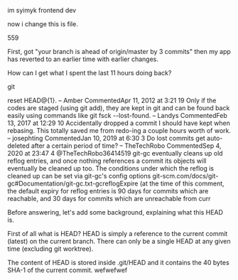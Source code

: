 im syimyk frontend dev


now i change this is file.


559

First, got "your branch is ahead of origin/master by 3 commits" then my app has reverted to an earlier time with earlier changes.

How can I get what I spent the last 11 hours doing back?

git


reset HEAD@{1}. – 
Amber
 CommentedApr 11, 2012 at 3:21
19
Only if the codes are staged (using git add), they are kept in git and can be found back easily using commands like git fsck --lost-found. – 
Landys
 CommentedFeb 13, 2017 at 12:29
10
Accidentally dropped a commit I should have kept when rebasing. This totally saved me from redo-ing a couple hours worth of work. – 
josephting
 CommentedJan 10, 2019 at 6:30
3
Do lost commits get auto-deleted after a certain period of time? – 
TheTechRobo
 CommentedSep 4, 2020 at 23:47
4
@TheTechRobo36414519 git-gc eventually cleans up old reflog entries, and once nothing references a commit its objects will eventually be cleaned up too. The conditions under which the reflog is cleaned up can be set via git-gc's config options git-scm.com/docs/git-gc#Documentation/git-gc.txt-gcreflogExpire (at the time of this comment, the default expiry for reflog entries is 90 days for commits which are reachable, and 30 days for commits which are unreachable from curr



Before answering, let's add some background, explaining what this HEAD is.

First of all what is HEAD?
HEAD is simply a reference to the current commit (latest) on the current branch.
There can only be a single HEAD at any given time (excluding git worktree).

The content of HEAD is stored inside .git/HEAD and it contains the 40 bytes SHA-1 of the current commit.
wefwefwef
